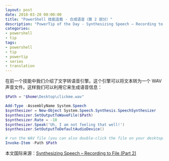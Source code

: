 ```yaml
---
layout: post
date: 2018-03-20 00:00:00
title: "PowerShell 技能连载 - 合成语音（第 2 部分）"
description: "PowerTip of the Day - Synthesizing Speech – Recording to File (Part 2)"
categories:
- powershell
- tip
tags:
- powershell
- tip
- powertip
- series
- translation
---
```

在前一个技能中我们介绍了文字转语音引擎。这个引擎可以将文本转为一个 WAV 声音文件。这样我们可以利用它来生成语音信息：

```powershell
$Path = "$home\Desktop\clickme.wav"

Add-Type -AssemblyName System.Speech
$synthesizer = New-Object System.Speech.Synthesis.SpeechSynthesizer
$synthesizer.SetOutputToWaveFile($Path)
$synthesizer.Rate = -10
$synthesizer.Speak('Uh, I am not feeling that well!')
$synthesizer.SetOutputToDefaultAudioDevice()

# run the WAV file (you can also double-click the file on your desktop!)
Invoke-Item -Path $Path
```

<!--more-->
本文国际来源：[Synthesizing Speech – Recording to File (Part 2)](http://community.idera.com/powershell/powertips/b/tips/posts/synthesizing-speech-recording-to-file-part-2)
